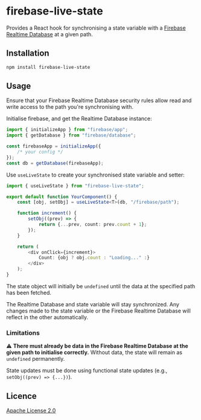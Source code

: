 # firebase-live-state

Provides a React hook for synchronising a state variable with a [Firebase Realtime Database](https://firebase.google.com/docs/database) at a given path.

## Installation

```bash
npm install firebase-live-state
```

## Usage

Ensure that your Firebase Realtime Database security rules allow read and write access to the path you're synchronising with.

Initialise firebase, and get the Realtime Database instance:

```ts
import { initializeApp } from "firebase/app";
import { getDatabase } from "firebase/database";

const firebaseApp = initializeApp({
	/* your config */
});
const db = getDatabase(firebaseApp);
```

Use `useLiveState` to create your synchronised state variable and setter:

```ts
import { useLiveState } from "firebase-live-state";

export default function YourComponent() {
	const [obj, setObj] = useLiveState<T>(db, "/firebase/path");

	function increment() {
		setObj((prev) => {
			return {...prev, count: prev.count + 1};
		});
	}

	return (
		<div onClick={increment}>
			Count: {obj ? obj.count : "Loading..." :}
		</div>
	);
}
```

The state object will initially be `undefined` until the data at the specified path has been fetched.

The Realtime Database and state variable will stay synchronized. Any changes made to the state variable or the Firebase Realtime Database will reflect in the other automatically.

### Limitations

⚠️ **There must already be data in the Firebase Realtime Database at the given path to initialise correctly.** Without data, the state will remain as `undefined` permanently.

State updates must be done using functional state updates (e.g., `setObj((prev) => {...})`).

## Licence

[Apache License 2.0](LICENSE)
